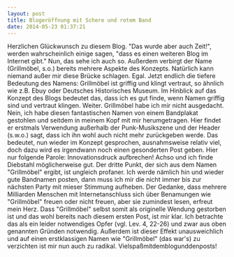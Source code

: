 ```yaml
---
layout: post
title: Blogeröffnung mit Schere und rotem Band
date: 2014-05-23 01:37:21 
---
```


Herzlichen Glückwunsch zu diesem Blog.
"Das wurde aber auch Zeit!", werden wahrscheinlich einige sagen, "dass es einen weiteren Blog im Internet gibt."
Nun, das sehe ich auch so.
Außerdem verbirgt der Name (Grillmöbel, s.o.) bereits mehrere Aspekte des Konzepts. Natürlich kann niemand außer mir diese Brücke schlagen. Egal. Jetzt endlich die tiefere Bedeutung des Namens:
Grillmöbel ist griffig und klingt vertraut, so ähnlich wie z.B. Ebuy oder Deutsches Historisches Museum. Im Hinblick auf das Konzept des Blogs bedeutet das, dass ich es gut finde, wenn Namen griffig sind und vertraut klingen.
Weiter. 
Grillmöbel habe ich mir nicht ausgedacht. Nein, ich habe diesen fantastischen Namen von einem Bandplakat gestohlen und seitdem in meinem Kopf mit mir herumgetragen. Hier findet er erstmals Verwendung außerhalb der Punk-Musikszene und der Header (s.w.o.) sagt, dass ich ihn wohl auch nicht mehr zurückgeben werde. Das bedeutet, nun wieder im Konzept gesprochen, ausnahmsweise relativ viel, doch dazu wird es irgendwann noch einen gesonderten Post geben. Hier nur folgende Parole: Innovationsdruck aufbrechen!
Achso und ich finde Diebstahl möglicherweise gut.
Der dritte Punkt, der sich aus dem Namen "Grillmöbel" ergibt, ist ungleich profaner. Ich werde nämlich hin und wieder gute Bandnamen posten, dann muss ich mir die nicht immer bis zur nächsten Party mit mieser Stimmung aufheben. Der Gedanke, dass mehrere Milliarden Menschen mit Internetanschluss sich über Benamungen wie "Grillmöbel" freuen oder nicht freuen, aber sie zumindest lesen, erfreut mein Herz. 
Dass "Grillmöbel" selbst somit als originelle Wendung gestorben ist und das wohl bereits nach diesem ersten Post, ist mir klar. Ich betrachte das als ein leider notwendiges Opfer (vgl. Lev. 4, 22-26) und zwar aus oben genannten Gründen notwendig. Außerdem ist dieser Effekt unausweichlich und auf einen erstklassigen Namen wie "Grillmöbel" (das war's) zu verzichten ist mir nun auch zu radikal.
Vielspaßmitdemblogunddenposts!  
